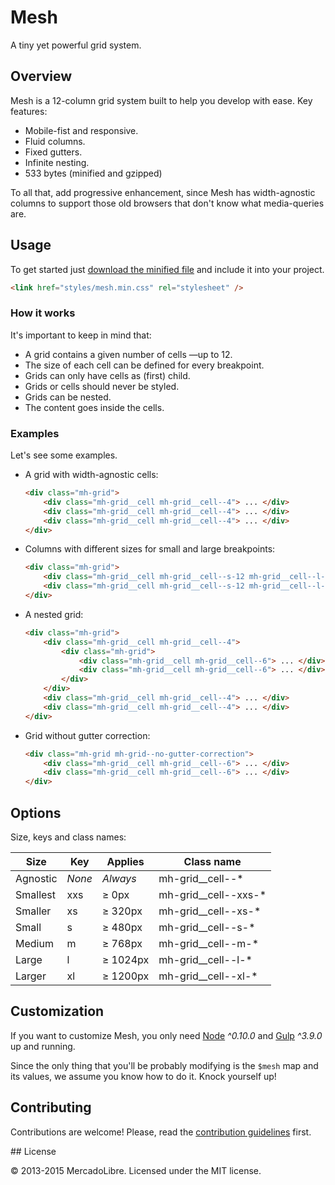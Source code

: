# Mesh

A tiny yet powerful grid system.

## Overview

Mesh is a 12-column grid system built to help you develop with ease.
Key features:

- Mobile-fist and responsive.
- Fluid columns.
- Fixed gutters.
- Infinite nesting.
- 533 bytes (minified and gzipped)

To all that, add progressive enhancement, since Mesh has width-agnostic columns
to support those old browsers that don't know what media-queries are.

## Usage

To get started just [download the minified file](dist/mesh.min.css) and include
it into your project.

```html
<link href="styles/mesh.min.css" rel="stylesheet" />
```

### How it works

It's important to keep in mind that:

- A grid contains a given number of cells —up to 12.
- The size of each cell can be defined for every breakpoint.
- Grids can only have cells as (first) child.
- Grids or cells should never be styled.
- Grids can be nested.
- The content goes inside the cells.

### Examples

Let's see some examples.

- A grid with width-agnostic cells:

    ```html
    <div class="mh-grid">
        <div class="mh-grid__cell mh-grid__cell--4"> ... </div>
        <div class="mh-grid__cell mh-grid__cell--4"> ... </div>
        <div class="mh-grid__cell mh-grid__cell--4"> ... </div>
    </div>
    ```

- Columns with different sizes for small and large breakpoints:

    ```html
    <div class="mh-grid">
        <div class="mh-grid__cell mh-grid__cell--s-12 mh-grid__cell--l-3"> ... </div>
        <div class="mh-grid__cell mh-grid__cell--s-12 mh-grid__cell--l-9"> ... </div>
    </div>
    ```

- A nested grid:

    ```html
    <div class="mh-grid">
        <div class="mh-grid__cell mh-grid__cell--4">
            <div class="mh-grid">
                <div class="mh-grid__cell mh-grid__cell--6"> ... </div>
                <div class="mh-grid__cell mh-grid__cell--6"> ... </div>
            </div>
        </div>
        <div class="mh-grid__cell mh-grid__cell--4"> ... </div>
        <div class="mh-grid__cell mh-grid__cell--4"> ... </div>
    </div>
    ```

- Grid without gutter correction:

    ```html
    <div class="mh-grid mh-grid--no-gutter-correction">
        <div class="mh-grid__cell mh-grid__cell--6"> ... </div>
        <div class="mh-grid__cell mh-grid__cell--6"> ... </div>
    </div>
    ```

## Options

Size, keys and class names:

| Size     | Key    | Applies  | Class name           |
|----------|--------|----------|----------------------|
| Agnostic | *None* | *Always* | mh-grid__cell--*     |
| Smallest | xxs    | ≥ 0px    | mh-grid__cell--xxs-* |
| Smaller  | xs     | ≥ 320px  | mh-grid__cell--xs-*  |
| Small    | s      | ≥ 480px  | mh-grid__cell--s-*   |
| Medium   | m      | ≥ 768px  | mh-grid__cell--m-*   |
| Large    | l      | ≥ 1024px | mh-grid__cell--l-*   |
| Larger   | xl     | ≥ 1200px | mh-grid__cell--xl-*  |

## Customization

If you want to customize Mesh, you only need [Node](https://nodejs.org/)
*^0.10.0* and [Gulp](http://gulpjs.com/) *^3.9.0* up and running.

Since the only thing that you'll be probably modifying is the `$mesh` map and
its values, we assume you know how to do it. Knock yourself up!

## Contributing

Contributions are welcome! Please, read the
[contribution guidelines](contributing.md) first.

## License

© 2013-2015 MercadoLibre. Licensed under the MIT license.
